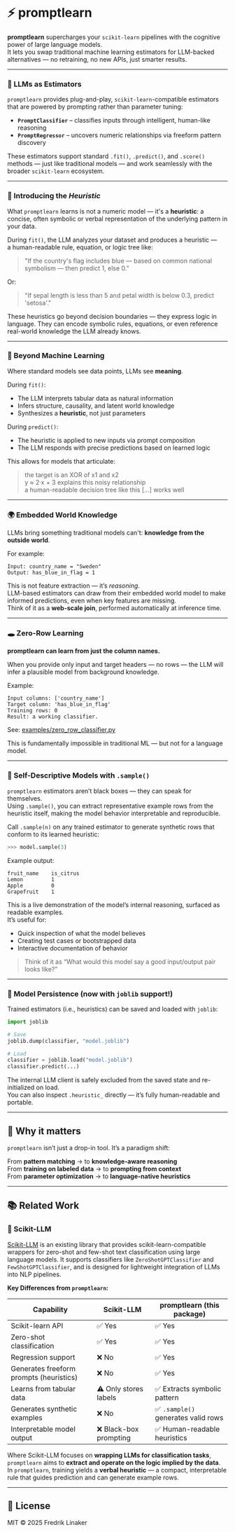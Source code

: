 # ⚡️ promptlearn

**promptlearn** supercharges your `scikit-learn` pipelines with the cognitive power of large language models.  
It lets you swap traditional machine learning estimators for LLM-backed alternatives — no retraining, no new APIs, just smarter results.

---

### 🧠 LLMs as Estimators

`promptlearn` provides plug-and-play, `scikit-learn`-compatible estimators that are powered by prompting rather than parameter tuning:

- **`PromptClassifier`** – classifies inputs through intelligent, human-like reasoning  
- **`PromptRegressor`** – uncovers numeric relationships via freeform pattern discovery

These estimators support standard `.fit()`, `.predict()`, and `.score()` methods — just like traditional models — and work seamlessly with the broader `scikit-learn` ecosystem.

---

### 🧩 Introducing the *Heuristic*

What `promptlearn` learns is not a numeric model — it's a **heuristic**: a concise, often symbolic or verbal representation of the underlying pattern in your data.

During `fit()`, the LLM analyzes your dataset and produces a heuristic —  
a human-readable rule, equation, or logic tree like:

> "If the country's flag includes blue — based on common national symbolism — then predict 1, else 0."

Or:

> "If sepal length is less than 5 and petal width is below 0.3, predict 'setosa'."

These heuristics go beyond decision boundaries — they express logic in language.
They can encode symbolic rules, equations, or even reference real-world knowledge the LLM already knows.

---

### 🔮 Beyond Machine Learning

Where standard models see data points, LLMs see **meaning**.

During `fit()`:
- The LLM interprets tabular data as natural information
- Infers structure, causality, and latent world knowledge
- Synthesizes a **heuristic**, not just parameters

During `predict()`:
- The heuristic is applied to new inputs via prompt composition
- The LLM responds with precise predictions based on learned logic

This allows for models that articulate:

> the target is an XOR of x1 and x2  
> y ≈ 2·x + 3 explains this noisy relationship  
> a human-readable decision tree like this [...] works well

---

### 🌍 Embedded World Knowledge

LLMs bring something traditional models can't: **knowledge from the outside world**.

For example:

```
Input: country_name = "Sweden"
Output: has_blue_in_flag = 1
```

This is not feature extraction — it’s *reasoning*.  
LLM-based estimators can draw from their embedded world model to make informed predictions, even when key features are missing.  
Think of it as a **web-scale join**, performed automatically at inference time.

---

### 🕳 Zero-Row Learning

**promptlearn can learn from just the column names.**

When you provide only input and target headers — no rows — the LLM will infer a plausible model from background knowledge.

Example:

```
Input columns: ['country_name']  
Target column: 'has_blue_in_flag'  
Training rows: 0  
Result: a working classifier.
```

See: [examples/zero_row_classifier.py](examples/zero_row_classifier.py)

This is fundamentally impossible in traditional ML — but not for a language model.

---

### 🧪 Self-Descriptive Models with `.sample()`

`promptlearn` estimators aren’t black boxes — they can speak for themselves.  
Using `.sample()`, you can extract representative example rows from the heuristic itself, making the model behavior interpretable and reproducible.

Call `.sample(n)` on any trained estimator to generate synthetic rows that conform to its learned heuristic:

```python
>>> model.sample(3)
```

Example output:

```
fruit_name    is_citrus
Lemon         1
Apple         0
Grapefruit    1
```

This is a live demonstration of the model’s internal reasoning, surfaced as readable examples.  
It’s useful for:
- Quick inspection of what the model believes
- Creating test cases or bootstrapped data
- Interactive documentation of behavior

> Think of it as “What would this model say a good input/output pair looks like?”

---

### 💾 Model Persistence (now with `joblib` support!)

Trained estimators (i.e., heuristics) can be saved and loaded with `joblib`:

```python
import joblib

# Save
joblib.dump(classifier, "model.joblib")

# Load
classifier = joblib.load("model.joblib")
classifier.predict(...)
```

The internal LLM client is safely excluded from the saved state and re-initialized on load.  
You can also inspect `.heuristic_` directly — it’s fully human-readable and portable.

---

## 🔗 Why it matters

`promptlearn` isn’t just a drop-in tool. It’s a paradigm shift:

From **pattern matching** → to **knowledge-aware reasoning**  
From **training on labeled data** → to **prompting from context**  
From **parameter optimization** → to **language-native heuristics**

---

## 📚 Related Work

### 🧩 Scikit-LLM

[Scikit-LLM](https://github.com/BeastByteAI/scikit-llm) is an existing library that provides scikit-learn-compatible wrappers for zero-shot and few-shot text classification using large language models. It supports classifiers like `ZeroShotGPTClassifier` and `FewShotGPTClassifier`, and is designed for lightweight integration of LLMs into NLP pipelines.

**Key Differences from `promptlearn`:**

| Capability                          | Scikit-LLM                          | promptlearn (this package)               |
|-------------------------------------|-------------------------------------|------------------------------------------|
| Scikit-learn API                    | ✅ Yes                               | ✅ Yes                                    |
| Zero-shot classification            | ✅ Yes                               | ✅ Yes                                    |
| Regression support                  | ❌ No                                | ✅ Yes                                    |
| Generates freeform prompts (heuristics)  | ❌ No                                | ✅ Yes                                    |
| Learns from tabular data            | ⚠️ Only stores labels                | ✅ Extracts symbolic pattern              |
| Generates synthetic examples        | ❌ No                                | ✅ `.sample()` generates valid rows       |
| Interpretable model output          | ❌ Black-box prompting               | ✅ Human-readable heuristics              |

Where Scikit-LLM focuses on **wrapping LLMs for classification tasks**, `promptlearn` aims to **extract and operate on the logic implied by the data**.  
In `promptlearn`, training yields a **verbal heuristic** — a compact, interpretable rule that guides prediction and can generate example rows.

---

## 📁 License

MIT © 2025 Fredrik Linaker
